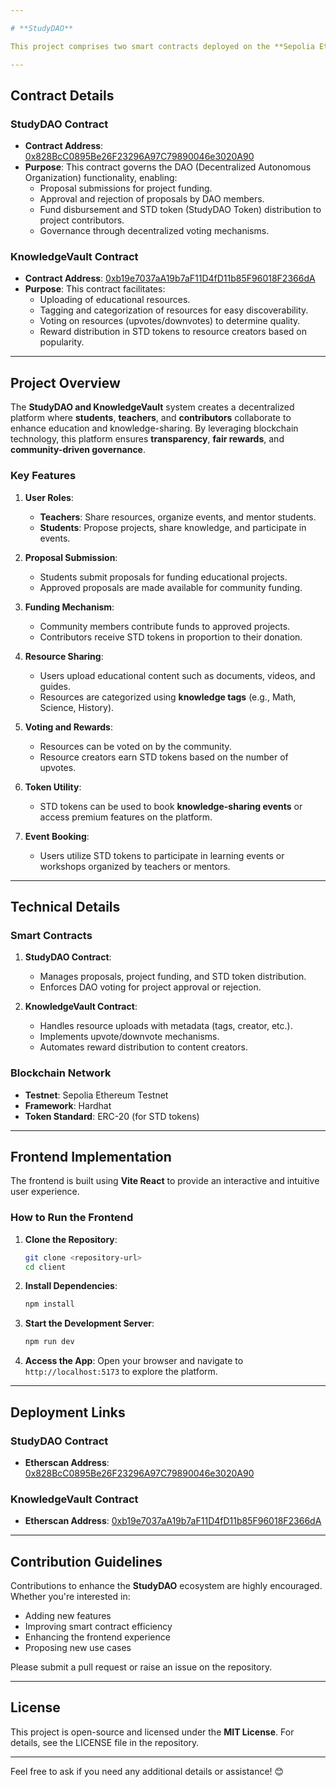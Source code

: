 ```yaml
---

# **StudyDAO**

This project comprises two smart contracts deployed on the **Sepolia Ethereum Testnet** using the **Hardhat framework**. These contracts form the backbone of a decentralized ecosystem for **collaborative learning, resource sharing, and incentivized participation**.

---
```


## **Contract Details**

### **StudyDAO Contract**
- **Contract Address**: [0x828BcC0895Be26F23296A97C79890046e3020A90](https://sepolia.etherscan.io/address/0x828BcC0895Be26F23296A97C79890046e3020A90)
- **Purpose**: This contract governs the DAO (Decentralized Autonomous Organization) functionality, enabling:
  - Proposal submissions for project funding.
  - Approval and rejection of proposals by DAO members.
  - Fund disbursement and STD token (StudyDAO Token) distribution to project contributors.
  - Governance through decentralized voting mechanisms.

### **KnowledgeVault Contract**
- **Contract Address**: [0xb19e7037aA19b7aF11D4fD11b85F96018F2366dA](https://sepolia.etherscan.io/address/0xb19e7037aA19b7aF11D4fD11b85F96018F2366dA)
- **Purpose**: This contract facilitates:
  - Uploading of educational resources.
  - Tagging and categorization of resources for easy discoverability.
  - Voting on resources (upvotes/downvotes) to determine quality.
  - Reward distribution in STD tokens to resource creators based on popularity.

---

## **Project Overview**

The **StudyDAO and KnowledgeVault** system creates a decentralized platform where **students**, **teachers**, and **contributors** collaborate to enhance education and knowledge-sharing. By leveraging blockchain technology, this platform ensures **transparency**, **fair rewards**, and **community-driven governance**.

### **Key Features**
1. **User Roles**:
   - **Teachers**: Share resources, organize events, and mentor students.
   - **Students**: Propose projects, share knowledge, and participate in events.

2. **Proposal Submission**:
   - Students submit proposals for funding educational projects.
   - Approved proposals are made available for community funding.

3. **Funding Mechanism**:
   - Community members contribute funds to approved projects.
   - Contributors receive STD tokens in proportion to their donation.

4. **Resource Sharing**:
   - Users upload educational content such as documents, videos, and guides.
   - Resources are categorized using **knowledge tags** (e.g., Math, Science, History).

5. **Voting and Rewards**:
   - Resources can be voted on by the community.
   - Resource creators earn STD tokens based on the number of upvotes.

6. **Token Utility**:
   - STD tokens can be used to book **knowledge-sharing events** or access premium features on the platform.

7. **Event Booking**:
   - Users utilize STD tokens to participate in learning events or workshops organized by teachers or mentors.

---

## **Technical Details**

### **Smart Contracts**
1. **StudyDAO Contract**:
   - Manages proposals, project funding, and STD token distribution.
   - Enforces DAO voting for project approval or rejection.

2. **KnowledgeVault Contract**:
   - Handles resource uploads with metadata (tags, creator, etc.).
   - Implements upvote/downvote mechanisms.
   - Automates reward distribution to content creators.

### **Blockchain Network**
- **Testnet**: Sepolia Ethereum Testnet
- **Framework**: Hardhat
- **Token Standard**: ERC-20 (for STD tokens)

---

## **Frontend Implementation**

The frontend is built using **Vite React** to provide an interactive and intuitive user experience.

### **How to Run the Frontend**
1. **Clone the Repository**:
   ```bash
   git clone <repository-url>
   cd client
   ```
2. **Install Dependencies**:
   ```bash
   npm install
   ```
3. **Start the Development Server**:
   ```bash
   npm run dev
   ```
4. **Access the App**:
   Open your browser and navigate to `http://localhost:5173` to explore the platform.

---

## **Deployment Links**

### StudyDAO Contract
- **Etherscan Address**: [0x828BcC0895Be26F23296A97C79890046e3020A90](https://sepolia.etherscan.io/address/0x828BcC0895Be26F23296A97C79890046e3020A90)

### KnowledgeVault Contract
- **Etherscan Address**: [0xb19e7037aA19b7aF11D4fD11b85F96018F2366dA](https://sepolia.etherscan.io/address/0xb19e7037aA19b7aF11D4fD11b85F96018F2366dA)

---

## **Contribution Guidelines**

Contributions to enhance the **StudyDAO** ecosystem are highly encouraged. Whether you're interested in:
- Adding new features
- Improving smart contract efficiency
- Enhancing the frontend experience
- Proposing new use cases

Please submit a pull request or raise an issue on the repository.

---

## **License**

This project is open-source and licensed under the **MIT License**. For details, see the LICENSE file in the repository.

---

Feel free to ask if you need any additional details or assistance! 😊
